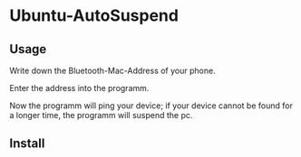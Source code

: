 Ubuntu-AutoSuspend
====


Usage
---

Write down the Bluetooth-Mac-Address of your phone.

Enter the address into the programm.

Now the programm will ping your device; if your device cannot be found for a longer time, the programm will suspend the pc.


Install
---
